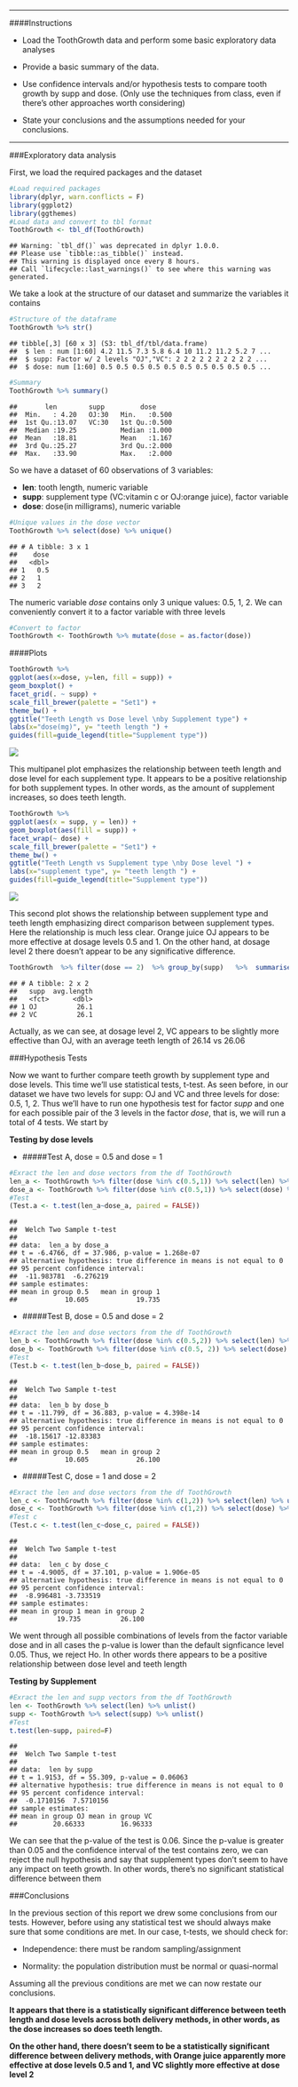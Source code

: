------------------------------------------------------------------------

\#\#\#\#Instructions

-   Load the ToothGrowth data and perform some basic exploratory data
    analyses

-   Provide a basic summary of the data.

-   Use confidence intervals and/or hypothesis tests to compare tooth
    growth by supp and dose. (Only use the techniques from class, even
    if there’s other approaches worth considering)

-   State your conclusions and the assumptions needed for your
    conclusions.

------------------------------------------------------------------------

\#\#\#Exploratory data analysis

First, we load the required packages and the dataset

``` r
#Load required packages
library(dplyr, warn.conflicts = F)
library(ggplot2)
library(ggthemes)
#Load data and convert to tbl format
ToothGrowth <- tbl_df(ToothGrowth)
```

    ## Warning: `tbl_df()` was deprecated in dplyr 1.0.0.
    ## Please use `tibble::as_tibble()` instead.
    ## This warning is displayed once every 8 hours.
    ## Call `lifecycle::last_warnings()` to see where this warning was generated.

We take a look at the structure of our dataset and summarize the
variables it contains

``` r
#Structure of the dataframe
ToothGrowth %>% str()
```

    ## tibble[,3] [60 x 3] (S3: tbl_df/tbl/data.frame)
    ##  $ len : num [1:60] 4.2 11.5 7.3 5.8 6.4 10 11.2 11.2 5.2 7 ...
    ##  $ supp: Factor w/ 2 levels "OJ","VC": 2 2 2 2 2 2 2 2 2 2 ...
    ##  $ dose: num [1:60] 0.5 0.5 0.5 0.5 0.5 0.5 0.5 0.5 0.5 0.5 ...

``` r
#Summary
ToothGrowth %>% summary()
```

    ##       len        supp         dose      
    ##  Min.   : 4.20   OJ:30   Min.   :0.500  
    ##  1st Qu.:13.07   VC:30   1st Qu.:0.500  
    ##  Median :19.25           Median :1.000  
    ##  Mean   :18.81           Mean   :1.167  
    ##  3rd Qu.:25.27           3rd Qu.:2.000  
    ##  Max.   :33.90           Max.   :2.000

So we have a dataset of 60 observations of 3 variables:

-   **len**: tooth length, numeric variable
-   **supp**: supplement type (VC:vitamin c or OJ:orange juice), factor
    variable
-   **dose**: dose(in milligrams), numeric variable

``` r
#Unique values in the dose vector
ToothGrowth %>% select(dose) %>% unique()
```

    ## # A tibble: 3 x 1
    ##    dose
    ##   <dbl>
    ## 1   0.5
    ## 2   1  
    ## 3   2

The numeric variable *dose* contains only 3 unique values: 0.5, 1, 2. We
can conveniently convert it to a factor variable with three levels

``` r
#Convert to factor
ToothGrowth <- ToothGrowth %>% mutate(dose = as.factor(dose))
```

\#\#\#\#Plots

``` r
ToothGrowth %>%
ggplot(aes(x=dose, y=len, fill = supp)) +
geom_boxplot() +
facet_grid(. ~ supp) +
scale_fill_brewer(palette = "Set1") +
theme_bw() +
ggtitle("Teeth Length vs Dose level \nby Supplement type") +
labs(x="dose(mg)", y= "teeth length ") +
guides(fill=guide_legend(title="Supplement type"))
```

![](Data_Analysis_files/figure-markdown_github/unnamed-chunk-5-1.png)

This multipanel plot emphasizes the relationship between teeth length
and dose level for each supplement type. It appears to be a positive
relationship for both supplement types. In other words, as the amount of
supplement increases, so does teeth length.

``` r
ToothGrowth %>%
ggplot(aes(x = supp, y = len)) +
geom_boxplot(aes(fill = supp)) +
facet_wrap(~ dose) +
scale_fill_brewer(palette = "Set1") +
theme_bw() +
ggtitle("Teeth Length vs Supplement type \nby Dose level ") +
labs(x="supplement type", y= "teeth length ") +
guides(fill=guide_legend(title="Supplement type"))
```

![](Data_Analysis_files/figure-markdown_github/unnamed-chunk-6-1.png)

This second plot shows the relationship between supplement type and
teeth length emphasizing direct comparison between supplement types.
Here the relationship is much less clear. Orange juice OJ appears to be
more effective at dosage levels 0.5 and 1. On the other hand, at dosage
level 2 there doesn’t appear to be any significative difference.

``` r
ToothGrowth  %>% filter(dose == 2)  %>% group_by(supp)   %>%  summarise(avg.length = mean(len))
```

    ## # A tibble: 2 x 2
    ##   supp  avg.length
    ##   <fct>      <dbl>
    ## 1 OJ          26.1
    ## 2 VC          26.1

Actually, as we can see, at dosage level 2, VC appears to be slightly
more effective than OJ, with an average teeth length of 26.14 vs 26.06

\#\#\#Hypothesis Tests

Now we want to further compare teeth growth by supplement type and dose
levels. This time we’ll use statistical tests, t-test. As seen before,
in our dataset we have two levels for supp: OJ and VC and three levels
for dose: 0.5, 1, 2. Thus we’ll have to run one hypothesis test for
factor *supp* and one for each possible pair of the 3 levels in the
factor *dose*, that is, we will run a total of 4 tests. We start by

**Testing by dose levels**

-   \#\#\#\#\#Test A, dose = 0.5 and dose = 1

``` r
#Exract the len and dose vectors from the df ToothGrowth
len_a <- ToothGrowth %>% filter(dose %in% c(0.5,1)) %>% select(len) %>% unlist()
dose_a <- ToothGrowth %>% filter(dose %in% c(0.5,1)) %>% select(dose) %>% unlist()
#Test
(Test.a <- t.test(len_a~dose_a, paired = FALSE))
```

    ## 
    ##  Welch Two Sample t-test
    ## 
    ## data:  len_a by dose_a
    ## t = -6.4766, df = 37.986, p-value = 1.268e-07
    ## alternative hypothesis: true difference in means is not equal to 0
    ## 95 percent confidence interval:
    ##  -11.983781  -6.276219
    ## sample estimates:
    ## mean in group 0.5   mean in group 1 
    ##            10.605            19.735

-   \#\#\#\#\#Test B, dose = 0.5 and dose = 2

``` r
#Exract the len and dose vectors from the df ToothGrowth
len_b <- ToothGrowth %>% filter(dose %in% c(0.5,2)) %>% select(len) %>% unlist()
dose_b <- ToothGrowth %>% filter(dose %in% c(0.5, 2)) %>% select(dose) %>% unlist()
#Test
(Test.b <- t.test(len_b~dose_b, paired = FALSE))
```

    ## 
    ##  Welch Two Sample t-test
    ## 
    ## data:  len_b by dose_b
    ## t = -11.799, df = 36.883, p-value = 4.398e-14
    ## alternative hypothesis: true difference in means is not equal to 0
    ## 95 percent confidence interval:
    ##  -18.15617 -12.83383
    ## sample estimates:
    ## mean in group 0.5   mean in group 2 
    ##            10.605            26.100

-   \#\#\#\#\#Test C, dose = 1 and dose = 2

``` r
#Exract the len and dose vectors from the df ToothGrowth
len_c <- ToothGrowth %>% filter(dose %in% c(1,2)) %>% select(len) %>% unlist()
dose_c <- ToothGrowth %>% filter(dose %in% c(1,2)) %>% select(dose) %>% unlist()
#Test c
(Test.c <- t.test(len_c~dose_c, paired = FALSE))
```

    ## 
    ##  Welch Two Sample t-test
    ## 
    ## data:  len_c by dose_c
    ## t = -4.9005, df = 37.101, p-value = 1.906e-05
    ## alternative hypothesis: true difference in means is not equal to 0
    ## 95 percent confidence interval:
    ##  -8.996481 -3.733519
    ## sample estimates:
    ## mean in group 1 mean in group 2 
    ##          19.735          26.100

We went through all possible combinations of levels from the factor
variable dose and in all cases the p-value is lower than the default
signficance level 0.05. Thus, we reject Ho. In other words there appears
to be a positive relationship between dose level and teeth length

**Testing by Supplement**

``` r
#Exract the len and supp vectors from the df ToothGrowth
len <- ToothGrowth %>% select(len) %>% unlist()
supp <- ToothGrowth %>% select(supp) %>% unlist()
#Test
t.test(len~supp, paired=F)
```

    ## 
    ##  Welch Two Sample t-test
    ## 
    ## data:  len by supp
    ## t = 1.9153, df = 55.309, p-value = 0.06063
    ## alternative hypothesis: true difference in means is not equal to 0
    ## 95 percent confidence interval:
    ##  -0.1710156  7.5710156
    ## sample estimates:
    ## mean in group OJ mean in group VC 
    ##         20.66333         16.96333

We can see that the p-value of the test is 0.06. Since the p-value is
greater than 0.05 and the confidence interval of the test contains zero,
we can reject the null hypothesis and say that supplement types don’t
seem to have any impact on teeth growth. In other words, there’s no
significant statistical difference between them

\#\#\#Conclusions

In the previous section of this report we drew some conclusions from our
tests. However, before using any statistical test we should always make
sure that some conditions are met. In our case, t-tests, we should check
for:

-   Independence: there must be random sampling/assignment

-   Normality: the population distribution must be normal or
    quasi-normal

Assuming all the previous conditions are met we can now restate our
conclusions.

**It appears that there is a statistically significant difference
between teeth length and dose levels across both delivery methods, in
other words, as the dose increases so does teeth length.**

**On the other hand, there doesn’t seem to be a statistically
significant difference between delivery methods, with Orange juice
apparently more effective at dose levels 0.5 and 1, and VC slightly more
effective at dose level 2**
